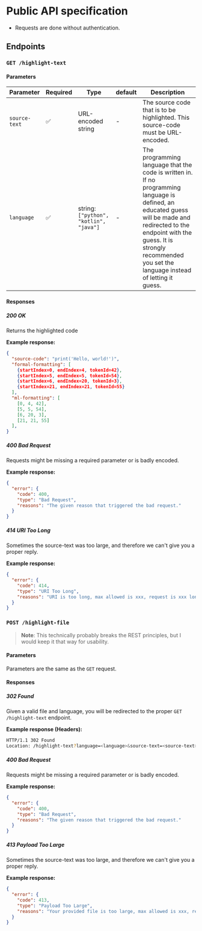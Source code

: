 # Public API specification

* Requests are done without authentication.

## Endpoints

### `GET /highlight-text`

#### Parameters

| Parameter     | Required | Type                                  | default | Description                                                  |
| ------------- | -------- | ------------------------------------- | ------- | ------------------------------------------------------------ |
| `source-text` | ✅        | URL-encoded string                    | -       | The source code that is to be highlighted. This source-code must be URL-encoded. |
| `language`    | ✅        | string:`["python", "kotlin", "java"]` | -       | The programming language that the code is written in. If no programming language is defined, an educated guess will be made and redirected to the endpoint with the guess. It is strongly recommended you set the language instead of letting it guess. |

#### Responses

##### 200 OK

Returns the highlighted code

**Example response:**

```json
{
  "source-code": "print('Hello, world!')",
  "formal-formatting": [
    {startIndex=0, endIndex=4, tokenId=42}, 
    {startIndex=5, endIndex=5, tokenId=54}, 
    {startIndex=6, endIndex=20, tokenId=3},
    {startIndex=21, endIndex=21, tokenId=55}
  ],
  "ml-formatting": [
    [0, 4, 42], 
    [5, 5, 54], 
    [6, 20, 3],
    [21, 21, 55]
  ],
}
```

##### 400 Bad Request

Requests might be missing a required parameter or is badly encoded.

**Example response:**

```json
{
  "error": {
    "code": 400,
    "type": "Bad Request",
    "reasons": "The given reason that triggered the bad request."
  }
}
```

##### 414 URI Too Long

Sometimes the source-text was too large, and therefore we can't give you a proper reply.

**Example response:**

```json
{
  "error": {
    "code": 414,
    "type": "URI Too Long",
    "reasons": "URI is too long, max allowed is xxx, request is xxx long."
  }
}
```

### `POST /highlight-file`

>  **Note**: This technically probably breaks the REST principles, but I would keep it that way for usability.

#### Parameters

Parameters are the same as the `GET` request. 

#### Responses

##### 302 Found

Given a valid file and language, you will be redirected to the proper `GET /highlight-text` endpoint.

**Example response (Headers):**

```bash
HTTP/1.1 302 Found
Location: /highlight-text?language=<language>&source-text=<source-text>
```

##### 400 Bad Request

Requests might be missing a required parameter or is badly encoded.

**Example response:**

```json
{
  "error": {
    "code": 400,
    "type": "Bad Request",
    "reasons": "The given reason that triggered the bad request."
  }
}
```

##### 413 Payload Too Large

Sometimes the source-text was too large, and therefore we can't give you a proper reply.

**Example response:**

```json
{
  "error": {
    "code": 413,
    "type": "Payload Too Large",
    "reasons": "Your provided file is too large, max allowed is xxx, request is xxx long."
  }
}
```

